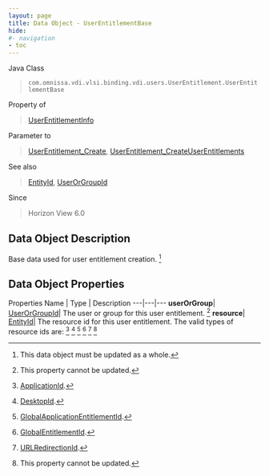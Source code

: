 ```yaml
---
layout: page
title: Data Object - UserEntitlementBase
hide:
#- navigation
- toc
---
```






Java Class
> `com.omnissa.vdi.vlsi.binding.vdi.users.UserEntitlement.UserEntitlementBase`

Property of
> [UserEntitlementInfo](vdi.users.UserEntitlement.UserEntitlementInfo.md#field_detail)

Parameter to
> [UserEntitlement_Create](vdi.users.UserEntitlement.md#create), [UserEntitlement_CreateUserEntitlements](vdi.users.UserEntitlement.md#createUserEntitlements)

See also
> [EntityId](vdi.EntityId.md), [UserOrGroupId](vdi.entity.UserOrGroupId.md)

Since
> Horizon View 6.0


## Data Object Description

Base data used for user entitlement creation.
 [^167]



## Data Object Properties
Properties
Name |  Type |  Description
---|---|---
**userOrGroup**| [UserOrGroupId](vdi.entity.UserOrGroupId.md)|  The user or group for this user entitlement. [^2]
**resource**| [EntityId](vdi.EntityId.md)|  The resource id for this user entitlement. The valid types of resource ids are: [^311] [^221] [^222] [^223] [^224] [^2]


 


[^2]: This property cannot be updated.
[^167]: This data object must be updated as a whole.
[^221]: [DesktopId](vdi.entity.DesktopId.md).
[^222]: [GlobalApplicationEntitlementId](vdi.entity.GlobalApplicationEntitlementId.md).
[^223]: [GlobalEntitlementId](vdi.entity.GlobalEntitlementId.md).
[^224]: [URLRedirectionId](vdi.entity.URLRedirectionId.md).
[^311]: [ApplicationId](vdi.entity.ApplicationId.md).